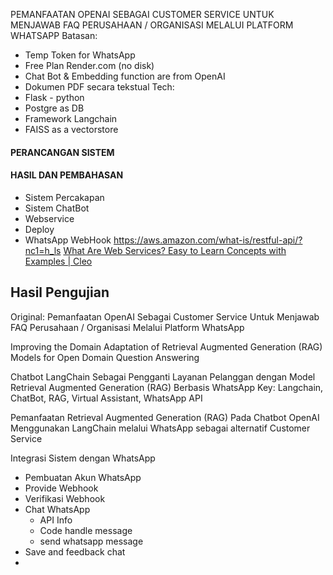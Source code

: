 PEMANFAATAN OPENAI SEBAGAI CUSTOMER SERVICE UNTUK MENJAWAB FAQ PERUSAHAAN / ORGANISASI MELALUI PLATFORM WHATSAPP
Batasan:
- Temp Token for WhatsApp
- Free Plan Render.com (no disk)
- Chat Bot & Embedding function are from OpenAI
- Dokumen PDF secara tekstual
Tech:
- Flask - python
- Postgre as DB
- Framework Langchain 
- FAISS as a vectorstore
#### PERANCANGAN SISTEM

#### HASIL DAN PEMBAHASAN
- Sistem Percakapan
- Sistem ChatBot
- Webservice
- Deploy
- WhatsApp WebHook
https://aws.amazon.com/what-is/restful-api/?nc1=h_ls
[What Are Web Services? Easy to Learn Concepts with Examples | Cleo](https://www.cleo.com/blog/knowledge-base-web-services)


## Hasil Pengujian

Original:
Pemanfaatan OpenAI Sebagai Customer Service Untuk Menjawab FAQ Perusahaan / Organisasi Melalui Platform WhatsApp

Improving the Domain Adaptation of Retrieval Augmented Generation
(RAG) Models for Open Domain Question Answering

Chatbot LangChain Sebagai Pengganti Layanan Pelanggan dengan Model Retrieval Augmented Generation (RAG) Berbasis WhatsApp
Key: Langchain, ChatBot, RAG, Virtual Assistant, WhatsApp API

Pemanfaatan Retrieval Augmented Generation (RAG) Pada Chatbot OpenAI Menggunakan LangChain melalui WhatsApp sebagai alternatif Customer Service




Integrasi Sistem dengan WhatsApp
- Pembuatan Akun WhatsApp
- Provide Webhook
- Verifikasi Webhook
- Chat WhatsApp
	- API Info
	- Code handle message
	- send whatsapp message
- Save and feedback chat
- 